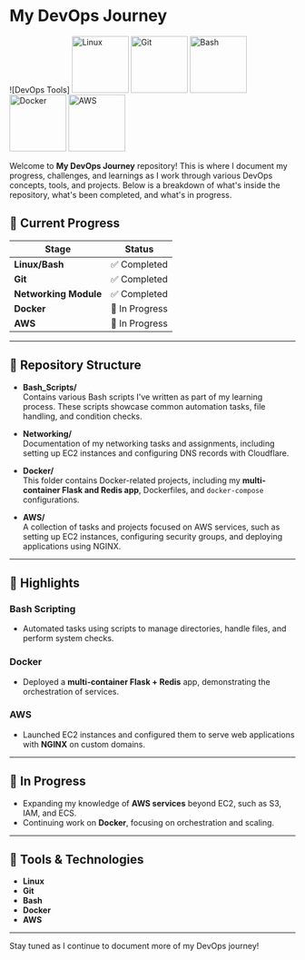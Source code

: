 # My DevOps Journey

![DevOps Tools] 
<img src="https://upload.wikimedia.org/wikipedia/commons/a/af/Tux.png" alt="Linux" width="100"/>
<img src="https://git-scm.com/images/logos/downloads/Git-Icon-1788C.png" alt="Git" width="100"/>
<img src="https://upload.wikimedia.org/wikipedia/commons/4/4b/Bash_Logo_Colored.svg" alt="Bash" width="100"/>
<img src="https://www.docker.com/wp-content/uploads/2022/03/Moby-logo.png" alt="Docker" width="100"/>
<img src="https://d1.awsstatic.com/logos/aws-logo-lockups/poweredbyaws/PB_AWS_logo_RGB_stacked_REV_SQ.5d3fdbbda5bb3fa1999f11c8426c754ec8d49f20.png" alt="AWS" width="100"/>


Welcome to **My DevOps Journey** repository! This is where I document my progress, challenges, and learnings as I work through various DevOps concepts, tools, and projects. Below is a breakdown of what's inside the repository, what's been completed, and what's in progress.

## 🚀 Current Progress

| Stage         | Status                |
|---------------|-----------------------|
| **Linux/Bash**      | ✅ Completed        |
| **Git**             | ✅ Completed        |
| **Networking Module**| ✅ Completed        |
| **Docker**          | 🚧 In Progress      |
| **AWS**             | 🚧 In Progress      |

---

## 📂 Repository Structure

- **Bash_Scripts/**  
  Contains various Bash scripts I've written as part of my learning process. These scripts showcase common automation tasks, file handling, and condition checks.

- **Networking/**  
  Documentation of my networking tasks and assignments, including setting up EC2 instances and configuring DNS records with Cloudflare.

- **Docker/**  
  This folder contains Docker-related projects, including my **multi-container Flask and Redis app**, Dockerfiles, and `docker-compose` configurations.

- **AWS/**  
  A collection of tasks and projects focused on AWS services, such as setting up EC2 instances, configuring security groups, and deploying applications using NGINX.

---

## 🌟 Highlights

### Bash Scripting
- Automated tasks using scripts to manage directories, handle files, and perform system checks.
  
### Docker
- Deployed a **multi-container Flask + Redis** app, demonstrating the orchestration of services.

### AWS
- Launched EC2 instances and configured them to serve web applications with **NGINX** on custom domains.

---

## 🔄 In Progress

- Expanding my knowledge of **AWS services** beyond EC2, such as S3, IAM, and ECS.
- Continuing work on **Docker**, focusing on orchestration and scaling.

---

## 🔧 Tools & Technologies

- **Linux**
- **Git**
- **Bash**
- **Docker**
- **AWS**

---

Stay tuned as I continue to document more of my DevOps journey!

